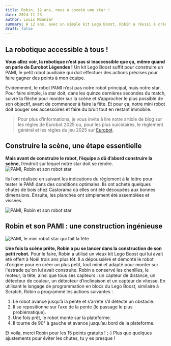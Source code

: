 ```yaml
---
title: Robin, 12 ans, nous a cocoté une star !
date: 2024-11-23
author: Louis Monnier
summary: À 12 ans, avec un simple kit Lego Boost, Robin a réussi à créer notre PAMI, notre super star qui fait la fête pour un bonus de 15 points. Merci, Robin !
draft: false
---
```


## La robotique accessible à tous !

**Vous allez voir, la robotique n’est pas si inaccessible que ça, même quand on parle de Eurobot Légendes !**
Un kit Lego Boost suffit pour construire un PAMI, le petit robot auxiliaire qui doit effectuer des actions précises pour faire gagner des points à mon équipe. 

Évidemment, le robot PAMI n’est pas notre robot principal, mais notre star. Pour faire simple, la star doit, dans les quinze dernières secondes du match, suivre la flèche pour monter sur la scène et s’approcher le plus possible de son objectif, avant de commencer à faire la fête. Et pour ça, notre mini robot doit bouger ses accessoires et faire du bruit tout en restant immobile. 

> Pour plus d’informations, je vous invite à lire notre article de blog sur les règles de Eurobot 2025 ou, pour les plus suicidaires, le règlement général et les règles du jeu 2025 sur [Eurobot](https://www.eurobot.org/).

## Construire la scène, une étape essentielle

**Mais avant de construire le robot, l’équipe a dû d’abord construire la scène,** l’endroit sur lequel notre star doit se rendre.
![PAMI, Robin et son robot star](/blog-images/20241123-robin-star/air-de-jeu.png)

Ils l’ont réalisée en suivant les indications du règlement à la lettre pour tester le PAMI dans des conditions optimales. Ils ont acheté quelques chutes de bois chez Castorama où elles ont été découpées aux bonnes dimensions. Ensuite, les planches ont simplement été assemblées et vissées.

![PAMI, Robin et son robot star](/blog-images/20241123-robin-star/robin-et-sa-star.jpeg) 

## Robin et son PAMI : une construction ingénieuse


![PAMI, le mini robot star qui fait la fête](/blog-images/20241123-robin-star/pami-star-lego-boost.png)

**Une fois la scène prête, Robin a pu se lancer dans la construction de son petit robot.** Pour le faire, Robin a utilisé un vieux kit Lego Boost qui lui avait été offert à Noël trois ans plus tôt. Il a dépoussiéré et démonté le robot d’origine pour en créer un plus petit, tout mimi et adapté pour monter sur l'estrade qu'on lui avait construite. Robin a conservé les chenilles, le moteur, la tête, ainsi que tous ses capteurs : un capteur de distance, un détecteur de couleur, un détecteur d’inclinaison et un capteur de vitesse. En utilisant le langage de programmation en blocs du Lego Boost, similaire à Scratch, Robin a programmé les actions suivantes :
1. Le robot avance jusqu’à la pente et s’arrête s’il détecte un obstacle. 
2. Il se repositionne sur l’axe de la pente (le passage le plus problématique). 
3. Une fois prêt, le robot monte sur la plateforme. 
4. Il tourne de 90° à gauche et avance jusqu’au bord de la plateforme.

Et voilà, merci Robin pour les 15 points gratuits ! ;-) Plus que quelques ajustements pour éviter les chutes, tu y es presque !

